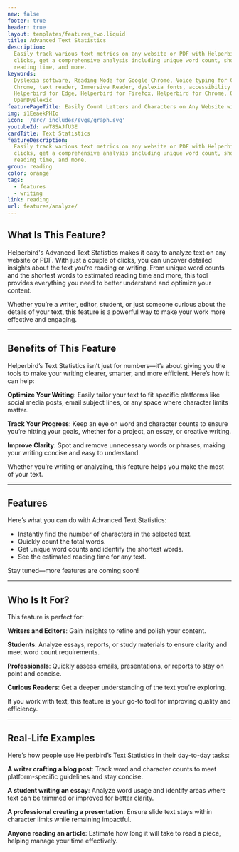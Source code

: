 ```yaml
---
new: false
footer: true
header: true
layout: templates/features_two.liquid
title: Advanced Text Statistics
description:
  Easily track various text metrics on any website or PDF with Helperbird's extension. With just two
  clicks, get a comprehensive analysis including unique word count, shortest words, estimated
  reading time, and more.
keywords:
  Dyslexia software, Reading Mode for Google Chrome, Voice typing for Chrome, Text to speech for
  Chrome, text reader, Immersive Reader, dyslexia fonts, accessibility software, dyslexia software,
  Helperbird for Edge, Helperbird for Firefox, Helperbird for Chrome, Opendyslexic for Chrome,
  OpenDyslexic
featurePageTitle: Easily Count Letters and Characters on Any Website with Helperbird
img: i1EeaekPHIo
icon: '/src/_includes/svgs/graph.svg'
youtubeId: vwT8SAJfU3E
cardTitle: Text Statistics
featureDescription:
  Easily track various text metrics on any website or PDF with Helperbird's extension. With just two
  clicks, get a comprehensive analysis including unique word count, shortest words, estimated
  reading time, and more.
group: reading
color: orange
tags:
  - features
  - writing
link: reading
url: features/analyze/
---
```





## What Is This Feature?

Helperbird's Advanced Text Statistics makes it easy to analyze text on any website or PDF. With just a couple of clicks, you can uncover detailed insights about the text you’re reading or writing. From unique word counts and the shortest words to estimated reading time and more, this tool provides everything you need to better understand and optimize your content.

Whether you’re a writer, editor, student, or just someone curious about the details of your text, this feature is a powerful way to make your work more effective and engaging.



---



## Benefits of This Feature

Helperbird’s Text Statistics isn’t just for numbers—it’s about giving you the tools to make your writing clearer, smarter, and more efficient. Here’s how it can help:

**Optimize Your Writing**: Easily tailor your text to fit specific platforms like social media posts, email subject lines, or any space where character limits matter.

**Track Your Progress**: Keep an eye on word and character counts to ensure you’re hitting your goals, whether for a project, an essay, or creative writing.

**Improve Clarity**: Spot and remove unnecessary words or phrases, making your writing concise and easy to understand.

Whether you’re writing or analyzing, this feature helps you make the most of your text.

---

## Features

Here’s what you can do with Advanced Text Statistics:

- Instantly find the number of characters in the selected text.
- Quickly count the total words.
- Get unique word counts and identify the shortest words.
- See the estimated reading time for any text.

Stay tuned—more features are coming soon!

---

## Who Is It For?

This feature is perfect for:

**Writers and Editors**: Gain insights to refine and polish your content.

**Students**: Analyze essays, reports, or study materials to ensure clarity and meet word count requirements.

**Professionals**: Quickly assess emails, presentations, or reports to stay on point and concise.

**Curious Readers**: Get a deeper understanding of the text you’re exploring.

If you work with text, this feature is your go-to tool for improving quality and efficiency.

---

## Real-Life Examples


Here’s how people use Helperbird’s Text Statistics in their day-to-day tasks:

**A writer crafting a blog post**: Track word and character counts to meet platform-specific guidelines and stay concise.

**A student writing an essay**: Analyze word usage and identify areas where text can be trimmed or improved for better clarity.

**A professional creating a presentation**: Ensure slide text stays within character limits while remaining impactful.

**Anyone reading an article**: Estimate how long it will take to read a piece, helping manage your time effectively.